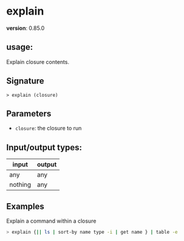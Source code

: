 # explain

**version**: 0.85.0

## **usage**:

Explain closure contents.

## Signature

`> explain (closure)`

## Parameters

- `closure`: the closure to run

## Input/output types:

| input   | output |
| ------- | ------ |
| any     | any    |
| nothing | any    |

## Examples

Explain a command within a closure

```bash
> explain {|| ls | sort-by name type -i | get name } | table -e
```
